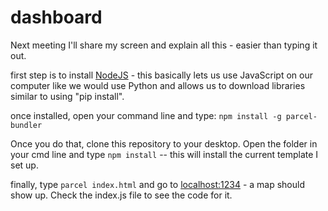 # dashboard

Next meeting I'll share my screen and explain all this - easier than typing it out.

first step is to install [NodeJS](https://nodejs.org/en/) - this basically lets us use JavaScript on our computer like we would use Python and allows us to download libraries similar to using "pip install".

once installed, open your command line and type: `npm install -g parcel-bundler`

Once you do that, clone this repository to your desktop. Open the folder in your cmd line and type   `npm install` -- this will install the current template I set up. 

finally, type `parcel index.html` and go to [localhost:1234](http://localhost:1234/) - a map should show up. Check the index.js file to see the code for it.


